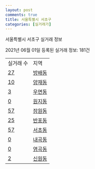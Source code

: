 ```yaml
---
layout: post
comments: true
title: 서울특별시 서초구
categories: [실거래가]
---
```


서울특별시 서초구 실거래 정보

2021년 06월 01일 등록된 실거래 정보: 181건


<table>
  <tr>
    <td>실거래 수</td>
    <td>지역</td>
  </tr>

  
  <tr>
    <td><a href="1165010100.html">27</a></td>
    <td><a href="1165010100.html">방배동</a></td>
  </tr>
    

  <tr>
    <td><a href="1165010200.html">10</a></td>
    <td><a href="1165010200.html">양재동</a></td>
  </tr>
    

  <tr>
    <td><a href="1165010300.html">3</a></td>
    <td><a href="1165010300.html">우면동</a></td>
  </tr>
    

  <tr>
    <td><a href="1165010400.html">0</a></td>
    <td><a href="1165010400.html">원지동</a></td>
  </tr>
    

  <tr>
    <td><a href="1165010600.html">57</a></td>
    <td><a href="1165010600.html">잠원동</a></td>
  </tr>
    

  <tr>
    <td><a href="1165010700.html">25</a></td>
    <td><a href="1165010700.html">반포동</a></td>
  </tr>
    

  <tr>
    <td><a href="1165010800.html">57</a></td>
    <td><a href="1165010800.html">서초동</a></td>
  </tr>
    

  <tr>
    <td><a href="1165010900.html">0</a></td>
    <td><a href="1165010900.html">내곡동</a></td>
  </tr>
    

  <tr>
    <td><a href="1165011000.html">0</a></td>
    <td><a href="1165011000.html">염곡동</a></td>
  </tr>
    

  <tr>
    <td><a href="1165011100.html">2</a></td>
    <td><a href="1165011100.html">신원동</a></td>
  </tr>
    


</table>
    